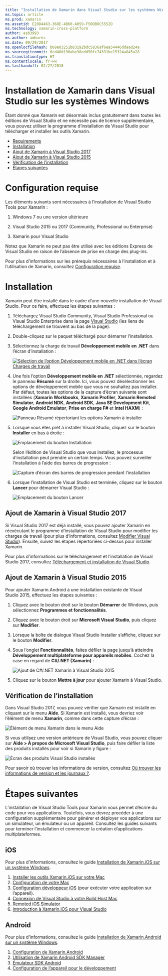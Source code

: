 ```yaml
---
title: "Installation de Xamarin dans Visual Studio sur les systèmes Windows"
ms.topic: article
ms.prod: xamarin
ms.assetid: E20D4463-368E-4B60-A059-F50DB8C5552D
ms.technology: xamarin-cross-platform
author: asb3993
ms.author: amburns
ms.date: 09/29/2017
ms.openlocfilehash: b68e03251b83192bdc5836af6ea54446ddaad24a
ms.sourcegitcommit: 6cd40d190abe38edd50fc74331be15324a845a28
ms.translationtype: HT
ms.contentlocale: fr-FR
ms.lasthandoff: 02/27/2018
---
```

# <a name="installing-xamarin-in-visual-studio-on-windows"></a>Installation de Xamarin dans Visual Studio sur les systèmes Windows

Étant donné que Xamarin est désormais inclus gratuitement dans toutes les éditions de Visual Studio et ne nécessite pas de licence supplémentaire, vous pouvez utiliser le programme d’installation de Visual Studio pour télécharger et installer les outils Xamarin.

-   [Requirements](#requirements)
-   [Installation](#installation)
-   [Ajout de Xamarin à Visual Studio 2017](#vs2017)
-   [Ajout de Xamarin à Visual Studio 2015](#vs2015)
-   [Vérification de l’installation](#verifying)
-   [Étapes suivantes](#nextsteps)


<a name="requirements" />

# <a name="requirements"></a>Configuration requise

Les éléments suivants sont nécessaires à l’installation de Visual Studio Tools pour Xamarin :

1. Windows 7 ou une version ultérieure

2. Visual Studio 2015 ou 2017 (Community, Professional ou Enterprise)

3. Xamarin pour Visual Studio

Notez que Xamarin ne peut pas être utilisé avec les éditions Express de Visual Studio en raison de l’absence de prise en charge des plug-ins.

Pour plus d’informations sur les prérequis nécessaires à l’installation et à l’utilisation de Xamarin, consultez [Configuration requise](~/cross-platform/get-started/requirements.md).


<a name="installation" />

# <a name="installation"></a>Installation

Xamarin peut être installé dans le cadre d’une nouvelle installation de Visual Studio.
Pour ce faire, effectuez les étapes suivantes :

1. Téléchargez Visual Studio Community, Visual Studio Professional ou Visual Studio Enterprise dans la page [Visual Studio](https://www.visualstudio.com/vs/) (les liens de téléchargement se trouvent au bas de la page).

2. Double-cliquez sur le paquet téléchargé pour démarrer l’installation.

3. Sélectionnez la charge de travail **Développement mobile en .NET** dans l’écran d’installation : 

    [![Sélection de l’option Développement mobile en .NET dans l’écran Charges de travail](windows-images/01-mobile-dev-workload-sml.png)](windows-images/01-mobile-dev-workload.png)

4. Une fois l’option **Développement mobile en .NET** sélectionnée, regardez le panneau **Résumé** sur la droite. Ici, vous pouvez désélectionner les options de développement mobile que vous ne souhaitez pas installer. Par défaut, toutes les options de la capture d’écran suivante sont installées (**Xamarin Workbooks**, **Xamarin Profiler**, **Xamarin Remoted Simulator**, **Android NDK**, **Android SDK**, **Java SE Development Kit**, **Google Android Emulator**, **Prise en charge F#** et **Intel HAXM**) :

    ![Panneau Résumé répertoriant les options Xamarin à installer](windows-images/02-summary.png)

5. Lorsque vous êtes prêt à installer Visual Studio, cliquez sur le bouton **Installer** en bas à droite :

    ![Emplacement du bouton Installation](windows-images/03-click-install.png)

   Selon l’édition de Visual Studio que vous installez, le processus d’installation peut prendre un certain temps. Vous pouvez surveiller l’installation à l’aide des barres de progression :

    ![Capture d’écran des barres de progression pendant l’installation](windows-images/04-progress-bars.png)

6. Lorsque l’installation de Visual Studio est terminée, cliquez sur le bouton **Lancer** pour démarrer Visual Studio :

    ![Emplacement du bouton Lancer](windows-images/05-launch.png)


<a name="vs2017" />

## <a name="adding-xamarin-to-visual-studio-2017"></a>Ajout de Xamarin à Visual Studio 2017

Si Visual Studio 2017 est déjà installé, vous pouvez ajouter Xamarin en réexécutant le programme d’installation de Visual Studio pour modifier les charges de travail (pour plus d’informations, consultez [Modifier Visual Studio](https://docs.microsoft.com/visualstudio/install/modify-visual-studio)). Ensuite, suivez les étapes répertoriées ci-dessus pour installer Xamarin.

Pour plus d’informations sur le téléchargement et l’installation de Visual Studio 2017, consultez [Téléchargement et installation de Visual Studio](https://docs.microsoft.com/visualstudio/install/install-visual-studio).


<a name="vs2015" />

## <a name="adding-xamarin-to-visual-studio-2015"></a>Ajout de Xamarin à Visual Studio 2015

Pour ajouter Xamarin.Android à une installation existante de Visual Studio 2015, effectuez les étapes suivantes :

1. Cliquez avec le bouton droit sur le bouton **Démarrer** de Windows, puis sélectionnez **Programmes et fonctionnalités**.

2. Cliquez avec le bouton droit sur **Microsoft Visual Studio**, puis cliquez sur **Modifier**.

3. Lorsque la boîte de dialogue Visual Studio Installer s’affiche, cliquez sur le bouton **Modifier**.

4. Sous l’onglet **Fonctionnalités**, faites défiler la page jusqu’à atteindre **Développement multiplateforme pour appareils mobiles**. Cochez la case en regard de **C#/.NET (Xamarin)** :

    ![Ajout de C#/.NET Xamarin à Visual Studio 2015](windows-images/06-add-xamarin.png)

5. Cliquez sur le bouton **Mettre à jour** pour ajouter Xamarin à Visual Studio.


<a name="verifying" />

## <a name="verifying-installation"></a>Vérification de l’installation

Dans Visual Studio 2017, vous pouvez vérifier que Xamarin est installé en cliquant sur le menu **Aide**. Si Xamarin est installé, vous devriez voir l’élément de menu **Xamarin**, comme dans cette capture d’écran :

![Élément de menu Xamarin dans le menu Aide](windows-images/12-xamarin-menu-item.png)

Si vous utilisez une version antérieure de Visual Studio, vous pouvez cliquer sur **Aide > À propos de Microsoft Visual Studio**, puis faire défiler la liste des produits installés pour voir si Xamarin y figure :

![Écran des produits Visual Studio installés](windows-images/13-xamarin-is-installed.png)

Pour savoir où trouver les informations de version, consultez [Où trouver les informations de version et les journaux ?](~/cross-platform/troubleshooting/questions/version-logs.md).

<a name="nextsteps" />

# <a name="next-steps"></a>Étapes suivantes

L’installation de Visual Studio Tools pour Xamarin vous permet d’écrire du code pour vos applications. Toutefois, vous devrez procéder à une configuration supplémentaire pour générer et déployer vos applications sur un simulateur, un émulateur ou un appareil. Consultez les guides suivants pour terminer l’installation et commencer la création d’applications multiplateformes.

## <a name="ios"></a>iOS

Pour plus d’informations, consultez le guide [Installation de Xamarin.iOS sur un système Windows](~/ios/get-started/installation/windows/index.md). 

1. [Installer les outils Xamarin.iOS sur votre Mac](~/ios/get-started/installation/windows/index.md#installation)
2. [Configuration de votre Mac](~/ios/get-started/installation/windows/index.md#configuration)
3. [Configuration développeur iOS](~/ios/get-started/installation/windows/index.md#developersetup) (pour exécuter votre application sur l’appareil).
4. [Connexion de Visual Studio à votre Build Host Mac](~/ios/get-started/installation/windows/index.md#connectingtomac)
5. [Remoted iOS Simulator](~/tools/ios-simulator.md)
6. [Introduction à Xamarin.iOS pour Visual Studio](~/ios/get-started/installation/windows/introduction-to-xamarin-ios-for-visual-studio.md)

## <a name="android"></a>Android

Pour plus d’informations, consultez le guide [Installation de Xamarin.Android sur un système Windows](~/android/get-started/installation/windows.md).

1. [Configuration de Xamarin.Android](~/android/get-started/installation/windows.md#configuration)
2. [Utilisation de Xamarin Android SDK Manager](~/android/get-started/installation/android-sdk.md?ide=vs)
3. [Émulateur SDK Android](~/android/get-started/installation/android-emulator/index.md)
4. [Configuration de l’appareil pour le développement](~/android/get-started/installation/set-up-device-for-development.md)
